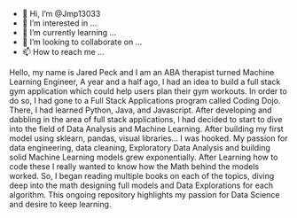 - 👋 Hi, I’m @Jmp13033
- 👀 I’m interested in ...
- 🌱 I’m currently learning ...
- 💞️ I’m looking to collaborate on ...
- 📫 How to reach me ...

<!---
Jmp13033/Jmp13033 is a ✨ special ✨ repository because its `README.md` (this file) appears on your GitHub profile.
You can click the Preview link to take a look at your changes.
--->


Hello, my name is Jared Peck and I am an ABA therapist turned Machine Learning Engineer,  A year and a half ago, I had an idea to build a full stack gym application which could help users plan their gym workouts. In order to do so, I had gone to a Full Stack Applications program called Coding Dojo.  There, I had learned Python, Java, and Javascript. After developing and dabbling in the area of full stack applications, I had decided to start to dive into the field of Data Analysis and Machine Learning. After building my first model using sklearn, pandas, visual libraries... I was hooked. My passion for data engineering, data cleaning,  Exploratory Data Analysis and building solid Machine Learning models grew exponentially.  After Learning how to code these I really wanted to know how the Math behind the models worked.  So, I began reading multiple books on each of the topics, diving deep into the math designing full models and Data Explorations for each algorithm. This ongoing repository highlights my passion for Data Science and desire to keep learning.
